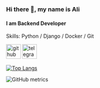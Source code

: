 ### Hi there 👋, my name is Ali
#### I am Backend Developer

Skills: Python / Django / Docker / Git



[<img src='https://cdn.jsdelivr.net/npm/simple-icons@3.0.1/icons/github.svg' alt='github' height='40'>](https://github.com/cliali)  [<img src='https://cdn.jsdelivr.net/npm/simple-icons@3.0.1/icons/telegram.svg' alt='telegram' height='40'>](https://t.me/cliali)  

[![Top Langs](https://github-readme-stats.vercel.app/api/top-langs/?username=cliali&theme=radical)](https://github.com/anuraghazra/github-readme-stats)

![GitHub metrics](https://metrics.lecoq.io/cliali)  

